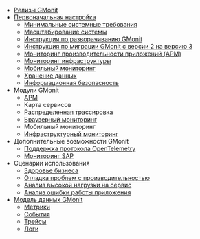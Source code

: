 - [Релизы GMonit](releases.md)
- [Первоначальная настройка](README.md)
  - [Минимальные системные требования](system_requirements.md)
  - [Масштабирование системы](scale.md)
  - [Инструкция по разворачиванию GMonit](install.md)
  - [Инструкция по миграции GMonit с версии 2 на версию 3](migration_v3.md)
  - [Мониторинг производительности приложений (APM)](apm_agents_install.md)
  - [Мониторинг инфраструктуры](infra_install.md)
  - [Мобильный мониторинг](mobile_monitoring.md)
  - [Хранение данных](data_ttl.md)
  - [Информационная безопасность](security.md)
- Модули GMonit
  - [APM](modules/APM.md)
  - Карта сервисов
  - [Распределенная трассировка](modules/distributed_tracing.md)
  - [Браузерный мониторинг](modules/RUM.md)
  - Мобильный мониторинг
  - [Инфраструктурный мониторинг](modules/infra.md)
- Дополнительные возможности GMonit
  - [Поддержка протокола OpenTelemetry](extra_features/otel.md)
  - [Мониторинг SAP](extra_features/sap.md)
- Сценарии использования
  - [Здоровье бизнеса](use_cases/business_health.md)
  - [Отладка проблем с производительностью](use_cases/performance_troubleshooting.md)
  - [Анализ высокой нагрузки на сервис](use_cases/workload_analysis.md)
  - [Анализ ошибки работы приложения](use_cases/error_analysis.md)
- [Модель данных GMonit](data_model.md)
  - [Метрики](data_model/metrics.md)
  - [События](data_model/events.md)
  - [Трейсы](data_model/traces.md)
  - [Логи](data_model/logs.md)
<!---
    - [Здоровье инфраструктуры](use_cases/infrastructure_health.md)
    - [Настройка уведомлений об отказе](use_cases/alerts.md)
    - [Поиск и анализ первопричин ошибки](use_cases/root_cause_analysis.md)
-->
<!---
  - [Пользовательское расширение GMonit](customization.md)
    - [Построение запросов](customization/writing_queries.md)
    - [Создание собственных визуализаций](customization/dashboards.md)
    - [Подключение внешних источников данных](customization/external_datasources.md)
--->
